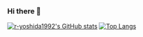 ### Hi there 👋

<!--
**r-yoshida1992/r-yoshida1992** is a ✨ _special_ ✨ repository because its `README.md` (this file) appears on your GitHub profile.

Here are some ideas to get you started:

- 🔭 I’m currently working on ...
- 🌱 I’m currently learning ...
- 👯 I’m looking to collaborate on ...
- 🤔 I’m looking for help with ...
- 💬 Ask me about ...
- 📫 How to reach me: ...
- 😄 Pronouns: ...
- ⚡ Fun fact: ...
-->

[![r-yoshida1992's GitHub stats](https://github-readme-stats.vercel.app/api?username=r-yoshida1992&theme=vue-dark&show_icons=true)](https://github.com/r-yoshida1992/github-readme-stats)
[![Top Langs](https://github-readme-stats.vercel.app/api/top-langs/?username=r-yoshida1992&theme=vue-dark&show_icons=true&layout=compact)](https://github.com/r-yoshida1992/github-readme-stats)
